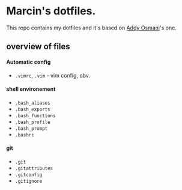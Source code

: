 # Marcin's dotfiles.

This repo contains my dotfiles and it's based on [Addy Osmani](https://github.com/addyosmani/dotfiles/)'s one.

## overview of files

####  Automatic config
* `.vimrc`, `.vim` - vim config, obv.

#### shell environement
* `.bash_aliases`
* `.bash_exports`
* `.bash_functions`
* `.bash_profile`
* `.bash_prompt`
* `.bashrc`

#### git
* `.git`
* `.gitattributes`
* `.gitconfig`
* `.gitignore`
